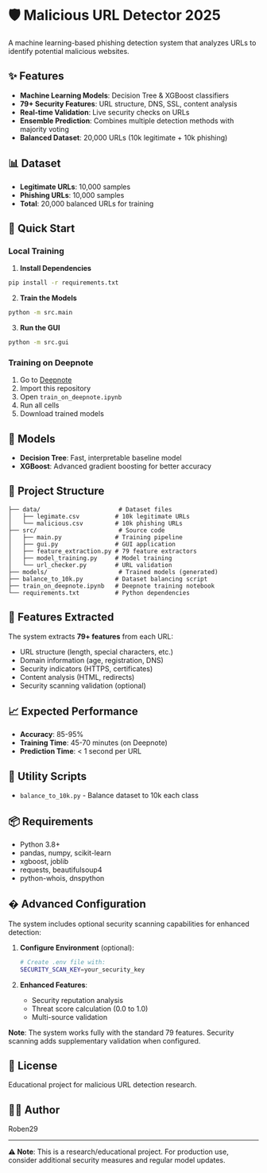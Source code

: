 # 🛡️ Malicious URL Detector 2025

A machine learning-based phishing detection system that analyzes URLs to identify potential malicious websites.

## ✨ Features

- **Machine Learning Models**: Decision Tree & XGBoost classifiers
- **79+ Security Features**: URL structure, DNS, SSL, content analysis
- **Real-time Validation**: Live security checks on URLs
- **Ensemble Prediction**: Combines multiple detection methods with majority voting
- **Balanced Dataset**: 20,000 URLs (10k legitimate + 10k phishing)

## 📊 Dataset

- **Legitimate URLs**: 10,000 samples
- **Phishing URLs**: 10,000 samples
- **Total**: 20,000 balanced URLs for training

## 🚀 Quick Start

### Local Training

1. **Install Dependencies**
```bash
pip install -r requirements.txt
```

2. **Train the Models**
```bash
python -m src.main
```

3. **Run the GUI**
```bash
python -m src.gui
```

### Training on Deepnote

1. Go to [Deepnote](https://deepnote.com)
2. Import this repository
3. Open `train_on_deepnote.ipynb`
4. Run all cells
5. Download trained models

## 🧠 Models

- **Decision Tree**: Fast, interpretable baseline model
- **XGBoost**: Advanced gradient boosting for better accuracy

## 📁 Project Structure

```
├── data/                      # Dataset files
│   ├── legimate.csv          # 10k legitimate URLs
│   └── malicious.csv         # 10k phishing URLs
├── src/                       # Source code
│   ├── main.py               # Training pipeline
│   ├── gui.py                # GUI application
│   ├── feature_extraction.py # 79 feature extractors
│   ├── model_training.py     # Model training
│   └── url_checker.py        # URL validation
├── models/                    # Trained models (generated)
├── balance_to_10k.py         # Dataset balancing script
├── train_on_deepnote.ipynb   # Deepnote training notebook
└── requirements.txt          # Python dependencies

```

## 🎯 Features Extracted

The system extracts **79+ features** from each URL:
- URL structure (length, special characters, etc.)
- Domain information (age, registration, DNS)
- Security indicators (HTTPS, certificates)
- Content analysis (HTML, redirects)
- Security scanning validation (optional)

## 📈 Expected Performance

- **Accuracy**: 85-95%
- **Training Time**: 45-70 minutes (on Deepnote)
- **Prediction Time**: < 1 second per URL

## 🔧 Utility Scripts

- `balance_to_10k.py` - Balance dataset to 10k each class

## 📦 Requirements

- Python 3.8+
- pandas, numpy, scikit-learn
- xgboost, joblib
- requests, beautifulsoup4
- python-whois, dnspython

## � Advanced Configuration

The system includes optional security scanning capabilities for enhanced detection:

1. **Configure Environment** (optional):
   ```bash
   # Create .env file with:
   SECURITY_SCAN_KEY=your_security_key
   ```

2. **Enhanced Features**: 
   - Security reputation analysis
   - Threat score calculation (0.0 to 1.0)
   - Multi-source validation
   
**Note**: The system works fully with the standard 79 features. Security scanning adds supplementary validation when configured.

## 📝 License

Educational project for malicious URL detection research.

## 👨‍💻 Author

Roben29

---

**⚠️ Note**: This is a research/educational project. For production use, consider additional security measures and regular model updates.
